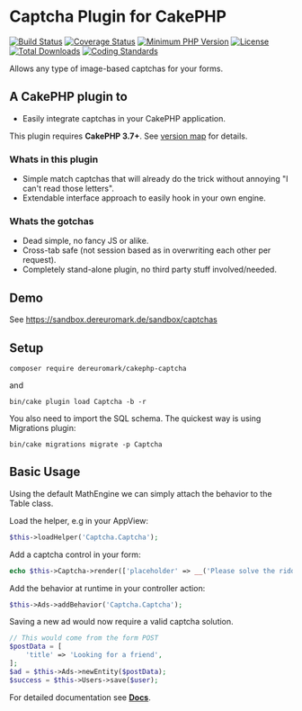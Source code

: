 # Captcha Plugin for CakePHP
[![Build Status](https://api.travis-ci.org/dereuromark/cakephp-captcha.svg)](https://travis-ci.org/dereuromark/cakephp-captcha)
[![Coverage Status](https://codecov.io/gh/dereuromark/cakephp-captcha/branch/master/graph/badge.svg)](https://codecov.io/gh/dereuromark/cakephp-captcha)
[![Minimum PHP Version](https://img.shields.io/badge/php-%3E%3D%205.6-8892BF.svg)](https://php.net/)
[![License](https://poser.pugx.org/dereuromark/cakephp-captcha/license)](https://packagist.org/packages/dereuromark/cakephp-captcha)
[![Total Downloads](https://poser.pugx.org/dereuromark/cakephp-captcha/d/total.svg)](https://packagist.org/packages/dereuromark/cakephp-captcha)
[![Coding Standards](https://img.shields.io/badge/cs-PSR--2--R-yellow.svg)](https://github.com/php-fig-rectified/fig-rectified-standards)

Allows any type of image-based captchas for your forms.

## A CakePHP plugin to
- Easily integrate captchas in your CakePHP application.

This plugin requires **CakePHP 3.7+**. See [version map](https://github.com/dereuromark/cakephp-captcha/wiki#cakephp-version-map) for details.

### Whats in this plugin
- Simple match captchas that will already do the trick without annoying "I can't read those letters".
- Extendable interface approach to easily hook in your own engine.

### Whats the gotchas
- Dead simple, no fancy JS or alike.
- Cross-tab safe (not session based as in overwriting each other per request).
- Completely stand-alone plugin, no third party stuff involved/needed.

## Demo
See https://sandbox.dereuromark.de/sandbox/captchas

## Setup
```
composer require dereuromark/cakephp-captcha
```
and
```
bin/cake plugin load Captcha -b -r
```

You also need to import the SQL schema.
The quickest way is using Migrations plugin:
```
bin/cake migrations migrate -p Captcha
```

## Basic Usage
Using the default MathEngine we can simply attach the behavior to the Table class.

Load the helper, e.g in your AppView:
```php
$this->loadHelper('Captcha.Captcha');
```

Add a captcha control in your form:
```php
echo $this->Captcha->render(['placeholder' => __('Please solve the riddle')]);
```

Add the behavior at runtime in your controller action:
```php
$this->Ads->addBehavior('Captcha.Captcha');
```

Saving a new ad would now require a valid captcha solution.
```php
// This would come from the form POST
$postData = [
    'title' => 'Looking for a friend',
];
$ad = $this->Ads->newEntity($postData);
$success = $this->Users->save($user);
```

For detailed documentation see **[Docs](docs)**.

